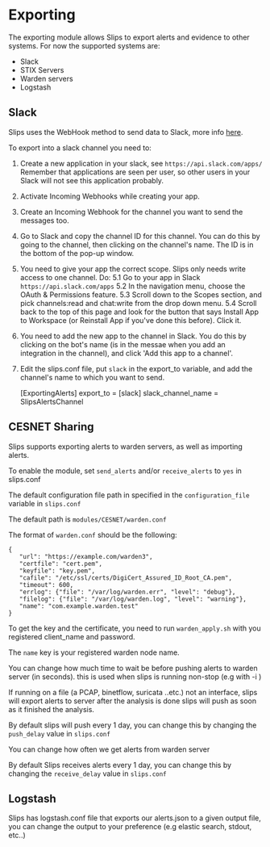 # Exporting

The exporting module allows Slips to export alerts and evidence to other systems. For now the supported systems are:

- Slack
- STIX Servers
- Warden servers
- Logstash


## Slack
Slips uses the WebHook method to send data to Slack, more info [here](https://api.slack.com/messaging/webhooks).

To export into a slack channel you need to:

1. Create a new application in your slack, see `https://api.slack.com/apps/`
Remember that applications are seen per user, so other users in your Slack will not see this application probably.
2. Activate Incoming Webhooks while creating your app.
3. Create an Incoming Webhook for the channel you want to send the messages too.
4. Go to Slack and copy the channel ID for this channel.
You can do this by going to the channel, then clicking on the channel's name. The ID is in the bottom of the pop-up window.
5. You need to give your app the correct scope. Slips only needs write access to one channel. Do:
5.1 Go to your app in Slack `https://api.slack.com/apps`
5.2 In the navigation menu, choose the OAuth & Permissions feature.
5.3 Scroll down to the Scopes section, and pick channels:read and chat:write from the drop down menu.
5.4 Scroll back to the top of this page and look for the button that says Install App to Workspace (or Reinstall App if you've done this before). Click it.
6. You need to add the new app to the channel in Slack. You do this by clicking on the bot's name (is in the messae when you add an integration in the channel), and click 'Add this app to a channel'.
7. Edit the slips.conf file, put `slack` in the export\_to variable, and add the channel's name to which you want to send.

    [ExportingAlerts]
    export_to = [slack]
    slack_channel_name = SlipsAlertsChannel



## CESNET Sharing

Slips supports exporting alerts to warden servers, as well as importing alerts.

To enable the module, set ```send_alerts``` and/or ```receive_alerts``` to ```yes``` in slips.conf

The default configuration file path in specified in the ```configuration_file``` variable in ```slips.conf```

The default path is ```modules/CESNET/warden.conf```

The format of ```warden.conf``` should be the following:

    {
       "url": "https://example.com/warden3",
       "certfile": "cert.pem",
       "keyfile": "key.pem",
       "cafile": "/etc/ssl/certs/DigiCert_Assured_ID_Root_CA.pem",
       "timeout": 600,
       "errlog": {"file": "/var/log/warden.err", "level": "debug"},
       "filelog": {"file": "/var/log/warden.log", "level": "warning"},
       "name": "com.example.warden.test"
    }

To get the key and the certificate, you need to run ```warden_apply.sh``` with you registered client_name and password.

The ```name``` key is your registered warden node name. 

You can change how much time to wait be before pushing alerts to warden server (in seconds). this is used when slips is running non-stop (e.g with -i )

If running on a file (a PCAP, binetflow, suricata ..etc.) not an interface, slips will export alerts to server after the analysis is done slips will push as soon as it finished the analysis.

By default slips will push every 1 day, you can change this by changing the ```push_delay``` value in ```slips.conf```
    

You can change how often we get alerts from warden server

By default Slips receives alerts every 1 day, you can change this by changing the ```receive_delay``` value in ```slips.conf```


## Logstash

Slips has logstash.conf file that exports our alerts.json to a given output file, you can change the output to your preference (e.g elastic search, stdout, etc..)
